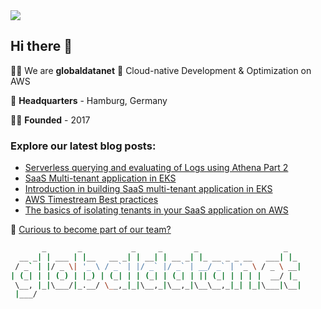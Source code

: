 <img src='https://github.com/globaldatanet/.github/raw/main/profile/logo.png'/>

## Hi there 👋

🙋‍♀️ We are **globaldatanet** 💜 Cloud-native Development & Optimization on AWS

🌈 **Headquarters** - Hamburg, Germany

👩‍💻 **Founded** - 2017

### Explore our latest blog posts:

<!--START_SECTION:techblog-->
* [Serverless querying and evaluating of Logs using Athena Part 2](https:&#x2F;&#x2F;globaldatanet.com&#x2F;tech-blog&#x2F;serverless-querying-and-evaluating-of-logs-using-athena-part-2)
* [SaaS Multi-tenant application in EKS](https:&#x2F;&#x2F;globaldatanet.com&#x2F;tech-blog&#x2F;saas-multi-tenant-application-in-eks)
* [Introduction in building SaaS multi-tenant application in EKS](https:&#x2F;&#x2F;globaldatanet.com&#x2F;tech-blog&#x2F;introduction-in-building-saas-multi-tenant-application-in-eks)
* [AWS Timestream Best practices](https:&#x2F;&#x2F;globaldatanet.com&#x2F;tech-blog&#x2F;aws-timestream-best-practices)
* [The basics of isolating tenants in your SaaS application on AWS](https:&#x2F;&#x2F;globaldatanet.com&#x2F;tech-blog&#x2F;the-basics-of-isolating-tenants-in-your-saas-application-on-aws)
<!--END_SECTION:techblog-->

👾 [Curious to become part of our team?](https://globaldatanet.com/careers)

```bash
       _       _           _     _       _                   _   
  __ _| | ___ | |__   __ _| | __| | __ _| |_ __ _ _ __   ___| |_ 
 / _` | |/ _ \| '_ \ / _` | |/ _` |/ _` | __/ _` | '_ \ / _ \ __|
| (_| | | (_) | |_) | (_| | | (_| | (_| | || (_| | | | |  __/ |_ 
 \__, |_|\___/|_.__/ \__,_|_|\__,_|\__,_|\__\__,_|_| |_|\___|\__|
 |___/                                                           

```
